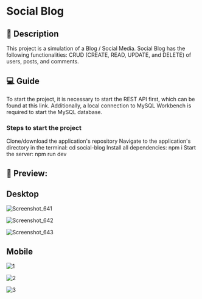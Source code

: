 # Social Blog

## 📝 Description
This project is a simulation of a Blog / Social Media. Social Blog has the following functionalities: CRUD (CREATE, READ, UPDATE, and DELETE) of users, posts, and comments.

## 💻 Guide
To start the project, it is necessary to start the REST API first, which can be found at this link. Additionally, a local connection to MySQL Workbench is required to start the MySQL database.

### Steps to start the project

Clone/download the application's repository
Navigate to the application's directory in the terminal: cd social-blog
Install all dependencies: npm i
Start the server: npm run dev

## 📸 Preview: 

## Desktop

![Screenshot_641](https://github.com/Kaua2123/social-blog/assets/102362421/7416e49a-73da-4e09-9f0b-0ec37196c211)

![Screenshot_642](https://github.com/Kaua2123/social-blog/assets/102362421/f3a9ff6b-623a-44c0-a8bf-2f9df8fa6186)

![Screenshot_643](https://github.com/Kaua2123/social-blog/assets/102362421/08ceaa88-9822-4389-932c-3925442800b0)


## Mobile

![1](https://github.com/Kaua2123/social-blog/assets/102362421/983ba6a2-9573-4b12-b0d3-e2ca6220d2e0)

![2](https://github.com/Kaua2123/social-blog/assets/102362421/3a342955-ec68-4a24-96a5-38dc90296b4c)

![3](https://github.com/Kaua2123/social-blog/assets/102362421/0d2a5961-4b0b-4055-a4f5-c44057fa1ca0)




